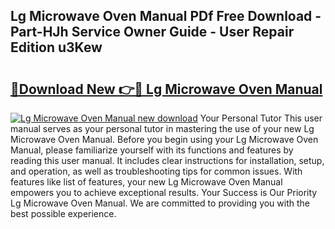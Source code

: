 ## Lg Microwave Oven Manual PDf Free Download - Part-HJh Service Owner Guide - User Repair Edition u3Kew

# <h2><a href="http://bc2563.oget.top/?id=Lg+Microwave+Oven+Manual">🔗Download New 👉🔴 Lg Microwave Oven Manual</a></h2>

[![Lg Microwave Oven Manual new download](https://i.imgur.com/5g1atiW.png)](http://bc2563.oget.top/?id=Lg+Microwave+Oven+Manual)
Your Personal Tutor This user manual serves as your personal tutor in mastering the use of your new Lg Microwave Oven Manual. Before you begin using your Lg Microwave Oven Manual, please familiarize yourself with its functions and features by reading this user manual. It includes clear instructions for installation, setup, and operation, as well as troubleshooting tips for common issues. With features like list of features, your new Lg Microwave Oven Manual empowers you to achieve exceptional results. Your Success is Our Priority Lg Microwave Oven Manual. We are committed to providing you with the best possible experience.
